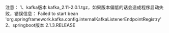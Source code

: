 注意：
1、kafka版本 kafka_2.11-2.0.1.tgz，如果版本偏低的话会造成程序启动失败，错误信息：
    Failed to start bean 'org.springframework.kafka.config.internalKafkaListenerEndpointRegistry'
2、springboot版本 2.1.3.RELEASE